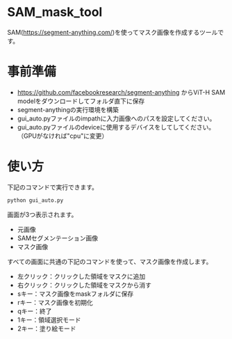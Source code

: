 # SAM_mask_tool
SAM(https://segment-anything.com/)を使ってマスク画像を作成するツールです。

# 事前準備
- https://github.com/facebookresearch/segment-anything からViT-H SAM modelをダウンロードしてフォルダ直下に保存
- segment-anythingの実行環境を構築
- gui_auto.pyファイルのimpathに入力画像へのパスを設定してください。
- gui_auto.pyファイルのdeviceに使用するデバイスをしてしてください。（GPUがなければ"cpu"に変更）

# 使い方
下記のコマンドで実行できます。
```bash
python gui_auto.py
```

画面が3つ表示されます。
- 元画像
- SAMセグメンテーション画像
- マスク画像

すべての画面に共通の下記のコマンドを使って、マスク画像を作成します。
- 左クリック：クリックした領域をマスクに追加
- 右クリック：クリックした領域をマスクから消す
- sキー：マスク画像をmaskフォルダに保存
- rキー：マスク画像を初期化
- qキー：終了
- 1キー：領域選択モード
- 2キー：塗り絵モード
